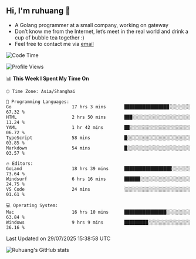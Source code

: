 ## Hi, I'm ruhuang 👋

- A Golang programmer at a small company, working on gateway
- Don’t know me from the Internet, let’s meet in the real world and drink a cup of bubble tea together :)
- Feel free to contact me via [email](mailto:ruhuang2001@gmail.com)
<!--START_SECTION:waka-->
![Code Time](http://img.shields.io/badge/Code%20Time-708%20hrs%2050%20mins-blue)

![Profile Views](http://img.shields.io/badge/Profile%20Views-0-blue)

📊 **This Week I Spent My Time On** 

```text
🕑︎ Time Zone: Asia/Shanghai

💬 Programming Languages: 
Go                       17 hrs 3 mins       █████████████████░░░░░░░░   67.32 % 
HTML                     2 hrs 50 mins       ███░░░░░░░░░░░░░░░░░░░░░░   11.24 % 
YAML                     1 hr 42 mins        ██░░░░░░░░░░░░░░░░░░░░░░░   06.72 % 
TypeScript               58 mins             █░░░░░░░░░░░░░░░░░░░░░░░░   03.85 % 
Markdown                 54 mins             █░░░░░░░░░░░░░░░░░░░░░░░░   03.57 % 

🔥 Editors: 
GoLand                   18 hrs 39 mins      ██████████████████░░░░░░░   73.64 % 
Windsurf                 6 hrs 16 mins       ██████░░░░░░░░░░░░░░░░░░░   24.75 % 
VS Code                  24 mins             ░░░░░░░░░░░░░░░░░░░░░░░░░   01.61 % 

💻 Operating System: 
Mac                      16 hrs 10 mins      ████████████████░░░░░░░░░   63.84 % 
Windows                  9 hrs 9 mins        █████████░░░░░░░░░░░░░░░░   36.16 % 
```


 Last Updated on 29/07/2025 15:38:58 UTC
<!--END_SECTION:waka-->

![Ruhuang's GitHub stats](https://github-readme-stats.vercel.app/api?username=ruhuang2001&count_private=true&hide_title=true&show_icons=true&theme=vue)

